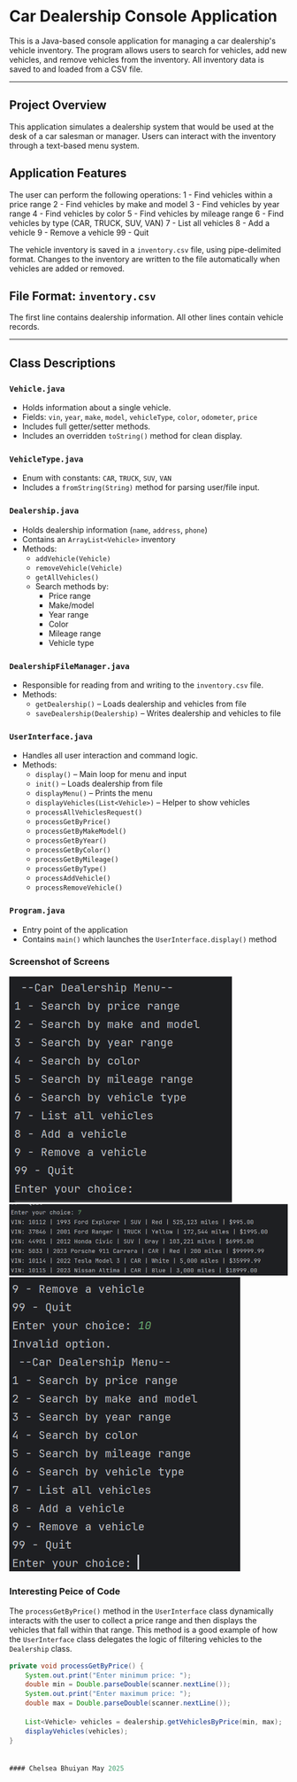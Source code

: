 
# Car Dealership Console Application

This is a Java-based console application for managing a car dealership's vehicle inventory. The program allows users to search for vehicles, add new vehicles, and remove vehicles from the inventory. All inventory data is saved to and loaded from a CSV file.

---

##  Project Overview

This application simulates a dealership system that would be used at the desk of a car salesman or manager. Users can interact with the inventory through a text-based menu system.


##  Application Features

The user can perform the following operations:
1 - Find vehicles within a price range
2 - Find vehicles by make and model
3 - Find vehicles by year range
4 - Find vehicles by color
5 - Find vehicles by mileage range
6 - Find vehicles by type (CAR, TRUCK, SUV, VAN)
7 - List all vehicles
8 - Add a vehicle
9 - Remove a vehicle
99 - Quit

The vehicle inventory is saved in a `inventory.csv` file, using pipe-delimited format. Changes to the inventory are written to the file automatically when vehicles are added or removed.


## File Format: `inventory.csv`

The first line contains dealership information. All other lines contain vehicle records.


---

##  Class Descriptions

### `Vehicle.java`
- Holds information about a single vehicle.
- Fields: `vin`, `year`, `make`, `model`, `vehicleType`, `color`, `odometer`, `price`
- Includes full getter/setter methods.
- Includes an overridden `toString()` method for clean display.

### `VehicleType.java`
- Enum with constants: `CAR`, `TRUCK`, `SUV`, `VAN`
- Includes a `fromString(String)` method for parsing user/file input.

### `Dealership.java`
- Holds dealership information (`name`, `address`, `phone`)
- Contains an `ArrayList<Vehicle>` inventory
- Methods:
  - `addVehicle(Vehicle)`
  - `removeVehicle(Vehicle)`
  - `getAllVehicles()`
  - Search methods by:
    - Price range
    - Make/model
    - Year range
    - Color
    - Mileage range
    - Vehicle type

### `DealershipFileManager.java`
- Responsible for reading from and writing to the `inventory.csv` file.
- Methods:
  - `getDealership()` – Loads dealership and vehicles from file
  - `saveDealership(Dealership)` – Writes dealership and vehicles to file

### `UserInterface.java`
- Handles all user interaction and command logic.
- Methods:
  - `display()` – Main loop for menu and input
  - `init()` – Loads dealership from file
  - `displayMenu()` – Prints the menu
  - `displayVehicles(List<Vehicle>)` – Helper to show vehicles
  - `processAllVehiclesRequest()`
  - `processGetByPrice()`
  - `processGetByMakeModel()`
  - `processGetByYear()`
  - `processGetByColor()`
  - `processGetByMileage()`
  - `processGetByType()`
  - `processAddVehicle()` 
  - `processRemoveVehicle()` 

### `Program.java`
- Entry point of the application
- Contains `main()` which launches the `UserInterface.display()` method

### Screenshot of Screens

![Homescreen](Screenshots/Homescreen_screenshot.png)
![Product Display Screen ](Screenshots/productDisplayScreen_screenshot.png)
![Error message example](Screenshots/error_screenshot.png)

### Interesting Peice of Code

The `processGetByPrice()` method in the `UserInterface` class dynamically interacts with the user to collect a price range and then displays the vehicles that fall within that range.
This method is a good example of how the `UserInterface` class delegates the logic of filtering vehicles to the `Dealership` class.
```java
private void processGetByPrice() {
    System.out.print("Enter minimum price: ");
    double min = Double.parseDouble(scanner.nextLine());
    System.out.print("Enter maximum price: ");
    double max = Double.parseDouble(scanner.nextLine());

    List<Vehicle> vehicles = dealership.getVehiclesByPrice(min, max);
    displayVehicles(vehicles);
}


#### Chelsea Bhuiyan May 2025